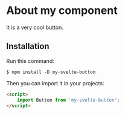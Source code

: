 # About my component

It is a very cool button.

## Installation

Run this command:

```shell
$ npm install -D my-svelte-button
```

Then you can import it in your projects:

```html
<script> 
    import Button from 'my-svelte-button';
</script>
```
